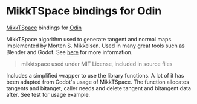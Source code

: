 # MikkTSpace bindings for Odin

[MikkTSpace](https://github.com/mmikk/MikkTSpace) bindings for [Odin]()

MikkTSpace algorithm used to generate tangent and normal maps. Implemented by Morten S. Mikkelsen. Used in many great tools such as Blender and Godot. See [here](http://www.mikktspace.com/) for more information.

> mikktspace used under MIT License, included in source files

Includes a simplified wrapper to use the library functions.
A lot of it has been adapted from Godot's usage of MikkTSpace.
The function allocates tangents and bitanget, caller needs and delete tangent and bitangent data after.
See test for usage example.
